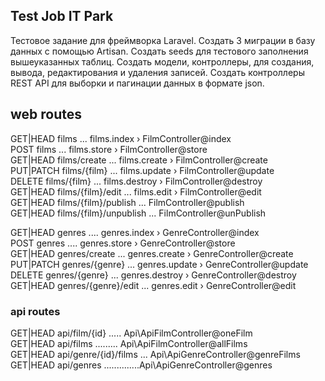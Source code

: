 ## Test Job IT Park

Тестовое задание для фреймворка Laravel.
Создать 3 миграции в базу данных с помощью Artisan.
Создать seeds для тестового заполнения вышеуказанных таблиц.
Создать модели, контроллеры, для создания, вывода, редактирования и удаления записей.
Создать контроллеры REST API для выборки и пагинации данных в формате json.


## web routes

GET|HEAD        films ... films.index › FilmController@index <br>
POST            films ... films.store › FilmController@store <br>
GET|HEAD        films/create ... films.create › FilmController@create <br>
PUT|PATCH       films/{film} ... films.update › FilmController@update <br>
DELETE          films/{film} ... films.destroy › FilmController@destroy<br>
GET|HEAD        films/{film}/edit ... films.edit › FilmController@edit <br>
GET|HEAD        films/{film}/publish ... FilmController@publish <br>
GET|HEAD        films/{film}/unpublish ... FilmController@unPublish <br>

GET|HEAD        genres .... genres.index › GenreController@index <br>
POST            genres .... genres.store › GenreController@store <br>
GET|HEAD        genres/create  ... genres.create › GenreController@create <br>
PUT|PATCH       genres/{genre} ... genres.update › GenreController@update <br>
DELETE          genres/{genre} ... genres.destroy › GenreController@destroy <br>
GET|HEAD        genres/{genre}/edit ... genres.edit › GenreController@edit <br>


### api routes

GET|HEAD        api/film/{id} ..... Api\ApiFilmController@oneFilm <br>
GET|HEAD        api/films ......... Api\ApiFilmController@allFilms <br>
GET|HEAD        api/genre/{id}/films ... Api\ApiGenreController@genreFilms <br>
GET|HEAD        api/genres ..............Api\ApiGenreController@genres <br>

